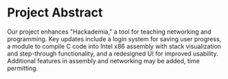 # Project Abstract
Our project enhances "Hackademia," a tool for teaching networking and programming. Key updates include a login system for saving user progress, a module to compile C code into Intel x86 assembly with stack visualization and step-through functionality, and a redesigned UI for improved usability. Additional features in assembly and networking may be added, time permitting.
